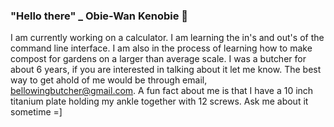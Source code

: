 ### "Hello there" _ Obie-Wan Kenobie 👋
I am currently working on a calculator.
I am learning the in's and out's of the command line interface.
I am also in the process of learning how to make compost for gardens on a larger than average scale.
I was a butcher for about 6 years, if you are interested in talking about it let me know.
The best way to get ahold of me would be through email, bellowingbutcher@gmail.com.
A fun fact about me is that I have a 10 inch titanium plate holding my ankle together with 12 screws.
Ask me about it sometime =]
<!--
**BellowingButcher/BellowingButcher** is a ✨ _special_ ✨ repository because its `README.md` (this file) appears on your GitHub profile.

Here are some ideas to get you started:

- 🔭 I’m currently working on ...
- 🌱 I’m currently learning ...
- 👯 I’m looking to collaborate on ...
- 🤔 I’m looking for help with ...
- 💬 Ask me about ...
- 📫 How to reach me: ...
- 😄 Pronouns: ...
- ⚡ Fun fact: ...
-->
